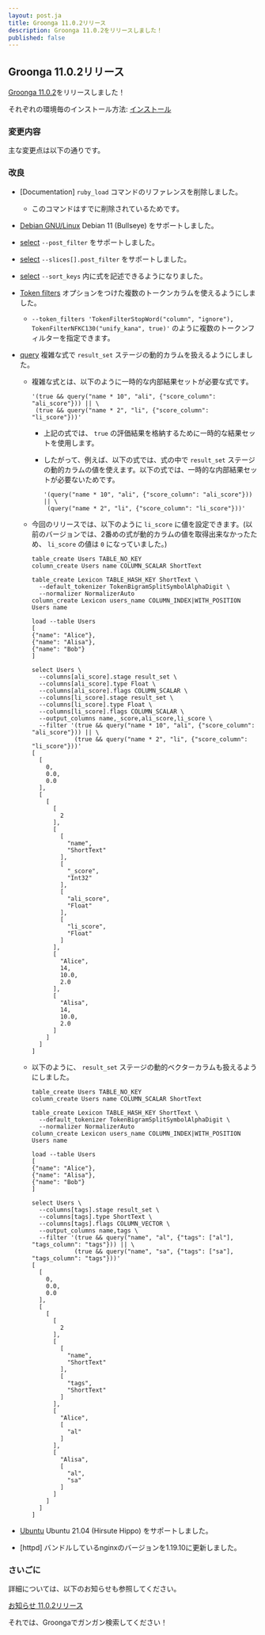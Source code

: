 ```yaml
---
layout: post.ja
title: Groonga 11.0.2リリース
description: Groonga 11.0.2をリリースしました！
published: false
---
```


## Groonga 11.0.2リリース

[Groonga 11.0.2](/ja/docs/news.html#release-11-0-2)をリリースしました！

それぞれの環境毎のインストール方法: [インストール](/ja/docs/install.html)

### 変更内容

主な変更点は以下の通りです。

### 改良

  * [Documentation] ``ruby_load`` コマンドのリファレンスを削除しました。

    * このコマンドはすでに削除されているためです。

  * [Debian GNU/Linux](/ja/docs/install/debian.html) Debian 11 (Bullseye) をサポートしました。

  * [select](/ja/docs/reference/commands/select.html) ``--post_filter`` をサポートしました。

  * [select](/ja/docs/reference/commands/select.html) ``--slices[].post_filter`` をサポートしました。

  * [select](/ja/docs/reference/commands/select.html) ``--sort_keys`` 内に式を記述できるようになりました。

  * [Token filters](/ja/docs/reference/token_filters.html) オプションをつけた複数のトークンカラムを使えるようにしました。

    * ``--token_filters 'TokenFilterStopWord("column", "ignore"), TokenFilterNFKC130("unify_kana", true)'`` のように複数のトークンフィルターを指定できます。

  * [query](/ja/docs/reference/functions/query.html) 複雑な式で ``result_set`` ステージの動的カラムを扱えるようにしました。

    * 複雑な式とは、以下のように一時的な内部結果セットが必要な式です。

      ```
      '(true && query("name * 10", "ali", {"score_column": "ali_score"})) || \
       (true && query("name * 2", "li", {"score_column": "li_score"}))'
      ```

      * 上記の式では、 ``true`` の評価結果を格納するために一時的な結果セットを使用します。
      * したがって、例えば、以下の式では、式の中で ``result_set`` ステージの動的カラムの値を使えます。以下の式では、一時的な内部結果セットが必要ないためです。

        ```
        '(query("name * 10", "ali", {"score_column": "ali_score"})) || \
         (query("name * 2", "li", {"score_column": "li_score"}))'
        ```

    * 今回のリリースでは、以下のように ``li_score`` に値を設定できます。(以前のバージョンでは、2番めの式が動的カラムの値を取得出来なかったため、 ``li_score`` の値は ``0`` になっていました。)

      ```
      table_create Users TABLE_NO_KEY
      column_create Users name COLUMN_SCALAR ShortText

      table_create Lexicon TABLE_HASH_KEY ShortText \
        --default_tokenizer TokenBigramSplitSymbolAlphaDigit \
        --normalizer NormalizerAuto
      column_create Lexicon users_name COLUMN_INDEX|WITH_POSITION Users name

      load --table Users
      [
      {"name": "Alice"},
      {"name": "Alisa"},
      {"name": "Bob"}
      ]

      select Users \
        --columns[ali_score].stage result_set \
        --columns[ali_score].type Float \
        --columns[ali_score].flags COLUMN_SCALAR \
        --columns[li_score].stage result_set \
        --columns[li_score].type Float \
        --columns[li_score].flags COLUMN_SCALAR \
        --output_columns name,_score,ali_score,li_score \
        --filter '(true && query("name * 10", "ali", {"score_column": "ali_score"})) || \
                  (true && query("name * 2", "li", {"score_column": "li_score"}))'
      [
        [
          0,
          0.0,
          0.0
        ],
        [
          [
            [
              2
            ],
            [
              [
                "name",
                "ShortText"
              ],
              [
                "_score",
                "Int32"
              ],
              [
                "ali_score",
                "Float"
              ],
              [
                "li_score",
                "Float"
              ]
            ],
            [
              "Alice",
              14,
              10.0,
              2.0
            ],
            [
              "Alisa",
              14,
              10.0,
              2.0
            ]
          ]
        ]
      ]
      ```

    * 以下のように、 ``result_set`` ステージの動的ベクターカラムも扱えるようにしました。

      ```
      table_create Users TABLE_NO_KEY
      column_create Users name COLUMN_SCALAR ShortText

      table_create Lexicon TABLE_HASH_KEY ShortText \
        --default_tokenizer TokenBigramSplitSymbolAlphaDigit \
        --normalizer NormalizerAuto
      column_create Lexicon users_name COLUMN_INDEX|WITH_POSITION Users name

      load --table Users
      [
      {"name": "Alice"},
      {"name": "Alisa"},
      {"name": "Bob"}
      ]

      select Users \
        --columns[tags].stage result_set \
        --columns[tags].type ShortText \
        --columns[tags].flags COLUMN_VECTOR \
        --output_columns name,tags \
        --filter '(true && query("name", "al", {"tags": ["al"], "tags_column": "tags"})) || \
                  (true && query("name", "sa", {"tags": ["sa"], "tags_column": "tags"}))'
      [
        [
          0,
          0.0,
          0.0
        ],
        [
          [
            [
              2
            ],
            [
              [
                "name",
                "ShortText"
              ],
              [
                "tags",
                "ShortText"
              ]
            ],
            [
              "Alice",
              [
                "al"
              ]
            ],
            [
              "Alisa",
              [
                "al",
                "sa"
              ]
            ]
          ]
        ]
      ]
      ```

  * [Ubuntu](/ja/docs/install/ubuntu.html) Ubuntu 21.04 (Hirsute Hippo) をサポートしました。

  * [httpd] バンドルしているnginxのバージョンを1.19.10に更新しました。

### さいごに

詳細については、以下のお知らせも参照してください。

[お知らせ 11.0.2リリース](/ja/docs/news.html#release-11-0-1)

それでは、Groongaでガンガン検索してください！
